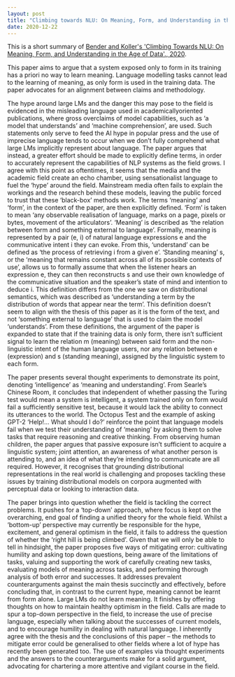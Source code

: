 ```yaml
---
layout: post
title: "Climbing towards NLU: On Meaning, Form, and Understanding in the Age of Data"
date: 2020-12-22
---
```


This is a short summary of [Bender and Koller's 'Climbing Towards NLU: On Meaning, Form, and
Understanding in the Age of Data'., 2020](https://www.aclweb.org/anthology/2020.acl-main.463/).

This paper aims to argue that a system exposed only to form in its training has a priori no way to learn meaning. Language modelling
tasks cannot lead to the learning of meaning, as only form is used in the training data. The paper advocates for an alignment
between claims and methodology.

The hype around large LMs and the danger this may pose to the field is evidenced in the misleading language used in academicallyoriented publications, where gross overclaims of model capabilities, such as ‘a model that understands’ and ‘machine
comprehension’, are used. Such statements only serve to feed the AI hype in popular press and the use of imprecise language tends
to occur when we don’t fully comprehend what large LMs implicitly represent about language. The paper argues that instead, a
greater effort should be made to explicitly define terms, in order to accurately represent the capabilities of NLP systems as the field
grows. I agree with this point as oftentimes, it seems that the media and the academic field create an echo chamber, using
sensationalist language to fuel the ‘hype’ around the field. Mainstream media often fails to explain the workings and the research
behind these models, leaving the public forced to trust that these ‘black-box’ methods work.
The terms ‘meaning’ and ‘form’, in the context of the paper, are then explicitly defined. ‘Form’ is taken to mean ‘any observable
realisation of language, marks on a page, pixels or bytes, movement of the articulators’. ‘Meaning’ is described as ‘the relation
between form and something external to language’. Formally, meaning is represented by a pair (e, i) of natural language expressions
e and the communicative intent i they can evoke. From this, ‘understand’ can be defined as ‘the process of retrieving i from a given
e’. ‘Standing meaning’ s, or the ‘meaning that remains constant across all of its possible contexts of use’, allows us to formally
assume that when the listener hears an expression e, they can then reconstructs s and use their own knowledge of the
communicative situation and the speaker’s state of mind and intention to deduce i. This definition differs from the one we saw on
distributional semantics, which was described as ‘understanding a term by the distribution of words that appear near the term’. This
definition doesn’t seem to align with the thesis of this paper as it is the form of the text, and not ‘something external to language’
that is used to claim the model ‘understands’. From these definitions, the argument of the paper is expanded to state that if the
training data is only form, there isn’t sufficient signal to learn the relation m (meaning) between said form and the non-linguistic
intent of the human language users, nor any relation between e (expression) and s (standing meaning), assigned by the linguistic
system to each form.

The paper presents several thought experiments to demonstrate its point, denoting ‘intelligence’ as ‘meaning and understanding’.
From Searle’s Chinese Room, it concludes that independent of whether passing the Turing test would mean a system is intelligent, a
system trained only on form would fail a sufficiently sensitive test, because it would lack the ability to connect its utterances to the
world. The Octopus Test and the example of asking GPT-2 ‘Help!... What should I do?’ reinforce the point that language models fail
when we test their understanding of ‘meaning’ by asking them to solve tasks that require reasoning and creative thinking.
From observing human children, the paper argues that passive exposure isn’t sufficient to acquire a linguistic system; joint attention,
an awareness of what another person is attending to, and an idea of what they’re intending to communicate are all required.
However, it recognises that grounding distributional representations in the real world is challenging and proposes tackling these
issues by training distributional models on corpora augmented with perceptual data or looking to interaction data.

The paper brings into question whether the field is tackling the correct problems. It pushes for a ‘top-down’ approach, where focus
is kept on the overarching, end goal of finding a unified theory for the whole field. Whilst a ‘bottom-up’ perspective may currently
be responsible for the hype, excitement, and general optimism in the field, it fails to address the question of whether the ‘right hill is
being climbed’. Given that we will only be able to tell in hindsight, the paper proposes five ways of mitigating error: cultivating
humility and asking top down questions, being aware of the limitations of tasks, valuing and supporting the work of carefully
creating new tasks, evaluating models of meaning across tasks, and performing thorough analysis of both error and successes. It
addresses prevalent counterarguments against the main thesis succinctly and effectively, before concluding that, in contrast to the
current hype, meaning cannot be learnt from form alone. Large LMs do not learn meaning. It finishes by offering thoughts on how to
maintain healthy optimism in the field. Calls are made to spur a top-down perspective in the field, to increase the use of precise
language, especially when talking about the successes of current models, and to encourage humility in dealing with natural
language. I inherently agree with the thesis and the conclusions of this paper – the methods to mitigate error could be generalised
to other fields where a lot of hype has recently been generated too. The use of examples via thought experiments and the answers
to the counterarguments make for a solid argument, advocating for chartering a more attentive and vigilant course in the field. 
